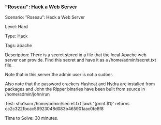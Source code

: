 <h3>"Roseau": Hack a Web Server</h3>

Scenario: "Roseau": Hack a Web Server

Level: Hard

Type: Hack

Tags: apache  

Description: There is a secret stored in a file that the local Apache web server can provide. Find this secret and have it as a /home/admin/secret.txt file.

Note that in this server the admin user is not a sudoer.

Also note that the password crackers Hashcat and Hydra are installed from packages and John the Ripper binaries have been built from source in /home/admin/john/run

Test: sha1sum /home/admin/secret.txt |awk '{print $1}' returns cc2c322fbcac56923048d083b465901aac0fe8f8

Time to Solve: 30 minutes.
